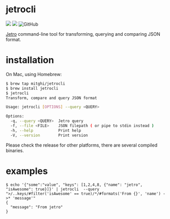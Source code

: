 # jetrocli

[<img src="https://img.shields.io/badge/docs-jetro-blue"></img>](https://docs.rs/jetro)
[<img src="https://img.shields.io/badge/try-online%20repl-brightgreen"></img>](https://jetro.io)
![GitHub](https://img.shields.io/github/license/mitghi/jetrocli)

[Jetro](https://github.com/mitghi/jetro) command-line tool for transforming, querying and comparing JSON format.

# installation

On Mac, using Homebrew:

```bash
$ brew tap mitghi/jetrocli
$ brew install jetrocli
$ jetrocli
Transform, compare and query JSON format

Usage: jetrocli [OPTIONS] --query <QUERY>

Options:
  -q, --query <QUERY>  Jetro query
  -f, --file <FILE>    JSON filepath ( or pipe to stdin instead )
  -h, --help           Print help
  -V, --version        Print version
```

Please check the release for other platforms, there are several compiled binaries.

# examples

```
$ echo '{"some":"value", "keys": [1,2,4,8, {"name": "jetro", "isAwesome": true}]}' | jetrocli  --query ">/..keys/#filter('isAwesome' == true)/*/#formats('From {}', 'name') ->* 'message'"
{
  "message": "From jetro"
}
```
